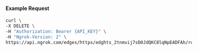 <!-- Code generated for API Clients. DO NOT EDIT. -->

#### Example Request

```bash
curl \
-X DELETE \
-H "Authorization: Bearer {API_KEY}" \
-H "Ngrok-Version: 2" \
https://api.ngrok.com/edges/https/edghts_2tnmvij7sD0JdQKC8lqNpEADFAh/routes/edghtsrt_2tnmviyFo8KNCXRrLknMeeZ3ToL/oauth
```
